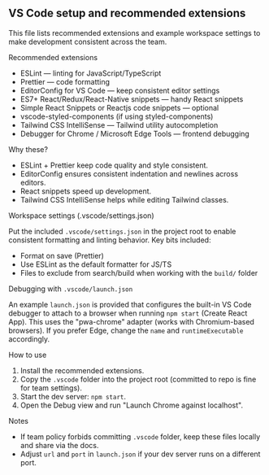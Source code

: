 ## VS Code setup and recommended extensions

This file lists recommended extensions and example workspace settings to make development consistent across the team.

Recommended extensions
- ESLint — linting for JavaScript/TypeScript
- Prettier — code formatting
- EditorConfig for VS Code — keep consistent editor settings
- ES7+ React/Redux/React-Native snippets — handy React snippets
- Simple React Snippets or Reactjs code snippets — optional
- vscode-styled-components (if using styled-components)
- Tailwind CSS IntelliSense — Tailwind utility autocompletion
- Debugger for Chrome / Microsoft Edge Tools — frontend debugging

Why these?
- ESLint + Prettier keep code quality and style consistent.
- EditorConfig ensures consistent indentation and newlines across editors.
- React snippets speed up development.
- Tailwind CSS IntelliSense helps while editing Tailwind classes.

Workspace settings (.vscode/settings.json)

Put the included `.vscode/settings.json` in the project root to enable consistent formatting and linting behavior. Key bits included:

- Format on save (Prettier)
- Use ESLint as the default formatter for JS/TS
- Files to exclude from search/build when working with the `build/` folder

Debugging with `.vscode/launch.json`

An example `launch.json` is provided that configures the built-in VS Code debugger to attach to a browser when running `npm start` (Create React App). This uses the "pwa-chrome" adapter (works with Chromium-based browsers). If you prefer Edge, change the `name` and `runtimeExecutable` accordingly.

How to use

1. Install the recommended extensions.
2. Copy the `.vscode` folder into the project root (committed to repo is fine for team settings).
3. Start the dev server: `npm start`.
4. Open the Debug view and run "Launch Chrome against localhost".

Notes
- If team policy forbids committing `.vscode` folder, keep these files locally and share via the docs.
- Adjust `url` and `port` in `launch.json` if your dev server runs on a different port.

